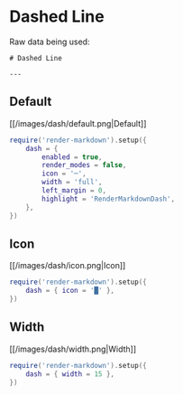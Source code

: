 # Dashed Line

Raw data being used:

````text
# Dashed Line

---
````

## Default

[[/images/dash/default.png|Default]]

```lua
require('render-markdown').setup({
    dash = {
        enabled = true,
        render_modes = false,
        icon = '─',
        width = 'full',
        left_margin = 0,
        highlight = 'RenderMarkdownDash',
    },
})
```

## Icon

[[/images/dash/icon.png|Icon]]

```lua
require('render-markdown').setup({
    dash = { icon = '█' },
})
```

## Width

[[/images/dash/width.png|Width]]

```lua
require('render-markdown').setup({
    dash = { width = 15 },
})
```
